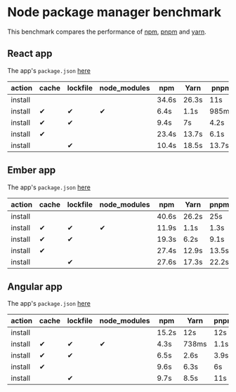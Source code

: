# Node package manager benchmark

This benchmark compares the performance of [npm](https://github.com/npm/npm), [pnpm](https://github.com/pnpm/pnpm) and [yarn](https://github.com/yarnpkg/yarn).

## React app

The app's `package.json` [here](./fixtures/react-app/package.json)

| action  | cache | lockfile | node_modules| npm | Yarn | pnpm |
| ---     | ---   | ---      | ---         | --- | --- | --- |
| install |       |          |             | 34.6s | 26.3s | 11s |
| install | ✔    | ✔        | ✔           | 6.4s | 1.1s | 985ms |
| install | ✔    | ✔        |             | 9.4s | 7s | 4.2s |
| install | ✔    |          |             | 23.4s | 13.7s | 6.1s |
| install |      | ✔        |             | 10.4s | 18.5s | 13.7s |

## Ember app

The app's `package.json` [here](./fixtures/ember-quickstart/package.json)

| action  | cache | lockfile | node_modules| npm | Yarn | pnpm |
| ---     | ---   | ---      | ---         | --- | --- | --- |
| install |       |          |             | 40.6s | 26.2s | 25s |
| install | ✔    | ✔        | ✔           | 11.9s | 1.1s | 1.3s |
| install | ✔    | ✔        |             | 19.3s | 6.2s | 9.1s |
| install | ✔    |          |             | 27.4s | 12.9s | 13.5s |
| install |      | ✔        |             | 27.6s | 17.3s | 22.2s |

## Angular app

The app's `package.json` [here](./fixtures/angular-quickstart/package.json)

| action  | cache | lockfile | node_modules| npm | Yarn | pnpm |
| ---     | ---   | ---      | ---         | --- | --- | --- |
| install |       |          |             | 15.2s | 12s | 12s |
| install | ✔    | ✔        | ✔           | 4.3s | 738ms | 1.1s |
| install | ✔    | ✔        |             | 6.5s | 2.6s | 3.9s |
| install | ✔    |          |             | 9.6s | 6.3s | 6s |
| install |      | ✔        |             | 9.7s | 8.5s | 11s |